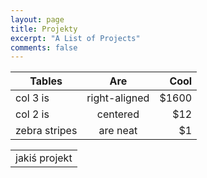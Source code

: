 ```yaml
---
layout: page
title: Projekty
excerpt: "A List of Projects"
comments: false
---
```


| Tables        | Are           | Cool  |
| ------------- |:-------------:| -----:|
| col 3 is      | right-aligned | $1600 |
| col 2 is      | centered      |   $12 |
| zebra stripes | are neat      |    $1 |


<table>
    <tr>
        <td>
            jakiś projekt
        </td>
    </tr>
</table>
